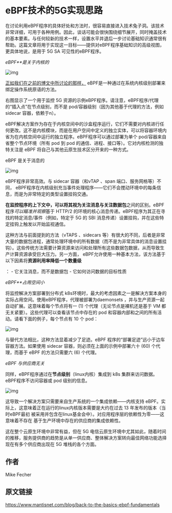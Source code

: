 # eBPF技术的5G实现思路

在讨论利用eBPF程序的具体好处和方法时，很容易直接进入技术兔子洞。该技术非常详细，可用于各种用例。因此，谈话可能会很快围绕细节展开，同时掩盖技术的基本要素。与任何较新的技术一样，设置水平并退后一步讨论基础知识通常很有帮助。这篇文章将用于实现这一目标——提供对eBPF程序基础知识的高级视图，更具体地说，是用于 5G SA 可见性的eBPF程序。

*eBPF**是关于内核的*

![img](https://996station.com/wp-content/uploads/2022/11/20221126085232293.png?imageView2/0/format/webp/q/75)

[正如我们在之前的博文中所讨论的那样，](https://www.mantisnet.com/blog/ebpf-v-sidecar-containers-5g-observability) eBPF是一种通过在系统内核级别部署来绑定操作系统原语的方法。

右图显示了一个用于监控 5G 资源的示例eBPF程序。请注意，eBPF程序/代理的“插入点”在节点级别，而不是 pod/容器级别（因为其他基于代理的方法，例如 sidecar 容器，依赖于n）。

eBPF解决方案作为存在于内核空间中的沙盒程序运行，它们不需要对内核进行任何更改。这不是内核模块，而是在用户空间中定义的独立实体，可以将容器环境内省为在内核空间中运行的独立程序。eBPF程序可以通过部署为单个 pod/容器来自省整个节点环境（所有 pod 到 pod 的通信、进程、接口等）。它对内核检测的独特关注是 eBPF 将自己与其他云原生技术区分开来的一种方式。 

eBPF 是关于消息的

![img](https://996station.com/wp-content/uploads/2022/11/20221126085239747.png?imageView2/0/format/webp/q/75)

eBPF程序非常高效。与 sidecar 容器（和vTAP 、span 端口、服务网格等）不同， eBPF程序在内核级别充当事件处理程序——它们不会搅动环境中的每条信息，而是为非常特定的类型设置挂钩交通。 

**在监控程序的上下文中，可以将其视为关注消息与关注数据包**之间的区别。eBPF程序*可以瞄准并观察*基于 HTTP/2 的环境的核心消息传递。eBPF程序为其正在寻找的特定消息/事件（例如，特定于 5G 的 SBI 消息传递）设置挂钩，并在这些特定挂钩上触发以开始监视通信。



这种方法与前面提到的方法（vTAPS 、sidecars 等）有很大的不同，后者是非常大量的数据包进程，通常处理环境中的所有数据（而不是为非常具体的消息设置挂钩）。这些传统方法需要计算资源来访问和处理所有这些数据包数据，从而导致生产计算资源承受巨大压力。另一方面， eBPF允许使用一种基本方法，该方法基于以下因素将**资源利用率降低一个数量级**

： - 它关注消息，而不是数据包
\- 它如何访问数据的目标性质

*eBPF**占用空间小*

将监控解决方案部署到分布式 k8s环境时，最大的考虑因素之一是解决方案本身的实际占用空间。使用eBPF程序，代理被部署为daemonsets ，并与生产资源一起自动扩展。这意味着每个节点将有一 (1) 个代理（无论节点是裸机还是基于 VM 都无关紧要）。这些代理可以查看该节点中存在的 pod 和容器内部和之间的所有活动。请看下面的例子，每个节点有 10 个 pod：

![img](https://996station.com/wp-content/uploads/2022/11/20221126085245187.png?imageView2/0/format/webp/q/75)

与替代方法相比，这种方法显着减少了足迹。eBPF 程序的“部署足迹”远小于边车容器方法。如果使用 sidecar 容器，则必须在上面的示例中部署六十 (60) 个代理，而基于 eBPF 的方法只需要六 (6) 个代理。 

*eBPF 与供应商无关*

同样，eBPF程序通过在**节点级别**（linux内核）集成到 k8s 集群来访问数据。eBPF程序不访问容器或 pod 级别的信息。

![img](https://996station.com/wp-content/uploads/2022/11/20221126085251177.png?imageView2/0/format/webp/q/75)

 这导致一个解决方案只需要来自生产系统的一个集成依赖——内核支持 eBPF。实际上，这意味着正在运行的linux内核版本需要是大约在过去 13 年发布的版本（当时eBPF最初 被采用并包含在linux基金会中）。对应用程序层的依赖性为零——这意味着不存在 基于生产环境中存在的供应商的集成依赖性。

这在整个云原生环境中非常有益，但在 5G 电信云原生环境中尤其如此，随着时间的推移，服务提供商的趋势是从单一供应商、整体解决方案转向最佳网络功能选择现在有多个供应商出现在 5G 堆栈的各个方面。 



## 作者

Mike Fecher

## 原文链接

https://www.mantisnet.com/blog/back-to-the-basics-ebpf-fundamentals